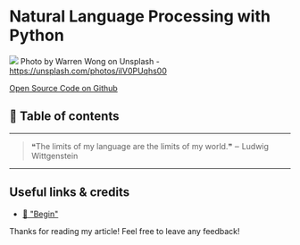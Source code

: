 # Natural Language Processing with Python

[<img src="https://images.unsplash.com/photo-1493492473127-f5b4cafeb0b1?dpr=1&auto=compress,format&fit=crop&w=2551&h=&q=80&cs=tinysrgb&crop=">](
https://unsplash.com/photos/iIV0PUqhs00)
Photo by Warren Wong on Unsplash - https://unsplash.com/photos/iIV0PUqhs00


[Open Source Code on Github](asdfasdf)



## 📄 Table of contents


---
>❝The limits of my language are the limits of my world.❞
‒ Ludwig Wittgenstein
---

##

## Useful links & credits
- [📄 "Begin"](afgafgadgads)



Thanks for reading my article! Feel free to leave any feedback! 


<!-- Written by Daniel Deutsch (deudan1010@gmail.com) -->
